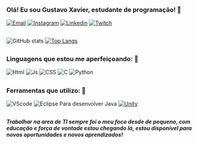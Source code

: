 ### Olá! Eu sou Gustavo Xavier, estudante de programação! :wave:

[![Email](https://img.shields.io/badge/Gmail-D14836?style=for-the-badge&logo=gmail&logoColor=white)](mailto:gustavoxavi22@gmail.com?body=Ol%C3%A1%20Gustavo)
[![Instagram](https://img.shields.io/badge/Instagram-E4405F?style=for-the-badge&logo=instagram&logoColor=white)](https://www.instagram.com/guus_xavi22/?hl=zh-cn)
[![Linkedin](https://img.shields.io/badge/LinkedIn-0077B5?style=for-the-badge&logo=linkedin&logoColor=white)](https://www.linkedin.com/in/gustavo-marcos-xavier-a78845247/)
[![Twitch](https://img.shields.io/badge/Twitch-%239146FF.svg?style=for-the-badge&logo=Twitch&logoColor=white)](https://www.twitch.tv/devguus)
##

![GitHub stats](https://github-readme-stats.vercel.app/api?username=devGuus&show_icons=true&theme=highcontrast) 
[![Top Langs](https://github-readme-stats.vercel.app/api/top-langs/?username=devguus&layout=compact&theme=highcontrast)](https://github.com/anuraghazra/github-readme-stats)
##
### Linguagens que estou me aperfeiçoando: :book:
![Html](https://img.shields.io/badge/HTML5-E34F26?style=for-the-badge&logo=html5&logoColor=white) ![Js](https://img.shields.io/badge/JavaScript-323330?style=for-the-badge&logo=javascript&logoColor=F7DF1E) ![CSS](https://img.shields.io/badge/CSS3-1572B6?style=for-the-badge&logo=css3&logoColor=white
) ![C](https://img.shields.io/badge/C-00599C?style=for-the-badge&logo=c&logoColor=white) ![Python](https://img.shields.io/badge/python-3670A0?style=for-the-badge&logo=python&logoColor=ffdd54)
##
### Ferramentas que utilizo: :wrench:

![VScode](https://img.shields.io/badge/Visual_Studio_Code-0078D4?style=for-the-badge&logo=visual%20studio%20code&logoColor=white)  ![Eclipse Para desenvolver Java](https://img.shields.io/badge/Eclipse-2C2255?style=for-the-badge&logo=eclipse&logoColor=white) <a href='https://github.com/shivamkapasia0' target="_blank"><img alt='Unity' src='https://img.shields.io/badge/Unity-100000?style=for-the-badge&logo=Unity&logoColor=white&labelColor=080808&color=000000'/></a>
##
##### Trabalhar na area de TI sempre foi o meu foco desde de pequeno, com educação e força de vontade estou chegando lá, estou disponivel para novas oportunidades e novos aprendizados!
